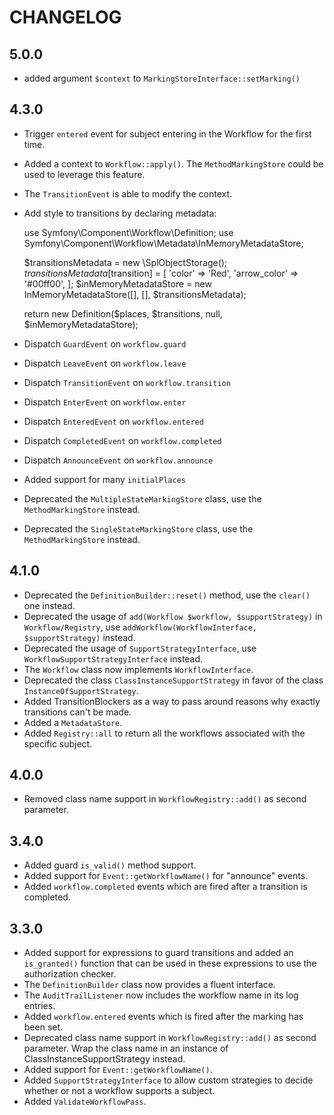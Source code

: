 CHANGELOG
=========

5.0.0
-----

 * added argument `$context` to `MarkingStoreInterface::setMarking()`

4.3.0
-----

 * Trigger `entered` event for subject entering in the Workflow for the first time.
 * Added a context to `Workflow::apply()`. The `MethodMarkingStore` could be used to leverage this feature.
 * The `TransitionEvent` is able to modify the context.
 * Add style to transitions by declaring metadata:

    use Symfony\Component\Workflow\Definition;
    use Symfony\Component\Workflow\Metadata\InMemoryMetadataStore;

    $transitionsMetadata = new \SplObjectStorage();
    $transitionsMetadata[$transition] = [
        'color' => 'Red',
        'arrow_color' => '#00ff00',
    ];
    $inMemoryMetadataStore = new InMemoryMetadataStore([], [], $transitionsMetadata);

    return new Definition($places, $transitions, null, $inMemoryMetadataStore);
 * Dispatch `GuardEvent` on `workflow.guard`
 * Dispatch `LeaveEvent` on `workflow.leave`
 * Dispatch `TransitionEvent` on `workflow.transition`
 * Dispatch `EnterEvent` on `workflow.enter`
 * Dispatch `EnteredEvent` on `workflow.entered`
 * Dispatch `CompletedEvent` on `workflow.completed`
 * Dispatch `AnnounceEvent` on `workflow.announce`
 * Added support for many `initialPlaces`
 * Deprecated the `MultipleStateMarkingStore` class, use the `MethodMarkingStore` instead.
 * Deprecated the `SingleStateMarkingStore` class, use the `MethodMarkingStore` instead.

4.1.0
-----

 * Deprecated the `DefinitionBuilder::reset()` method, use the `clear()` one instead.
 * Deprecated the usage of `add(Workflow $workflow, $supportStrategy)` in `Workflow/Registry`, use `addWorkflow(WorkflowInterface, $supportStrategy)` instead.
 * Deprecated the usage of `SupportStrategyInterface`, use `WorkflowSupportStrategyInterface` instead.
 * The `Workflow` class now implements `WorkflowInterface`.
 * Deprecated the class `ClassInstanceSupportStrategy` in favor of the class `InstanceOfSupportStrategy`.
 * Added TransitionBlockers as a way to pass around reasons why exactly
   transitions can't be made.
 * Added a `MetadataStore`.
 * Added `Registry::all` to return all the workflows associated with the
   specific subject.

4.0.0
-----

 * Removed class name support in `WorkflowRegistry::add()` as second parameter.

3.4.0
-----

 * Added guard `is_valid()` method support.
 * Added support for `Event::getWorkflowName()` for "announce" events.
 * Added `workflow.completed` events which are fired after a transition is completed.

3.3.0
-----

 * Added support for expressions to guard transitions and added an `is_granted()`
   function that can be used in these expressions to use the authorization checker.
 * The `DefinitionBuilder` class now provides a fluent interface.
 * The `AuditTrailListener` now includes the workflow name in its log entries.
 * Added `workflow.entered` events which is fired after the marking has been set.
 * Deprecated class name support in `WorkflowRegistry::add()` as second parameter.
   Wrap the class name in an instance of ClassInstanceSupportStrategy instead.
 * Added support for `Event::getWorkflowName()`.
 * Added `SupportStrategyInterface` to allow custom strategies to decide whether
   or not a workflow supports a subject.
 * Added `ValidateWorkflowPass`.

